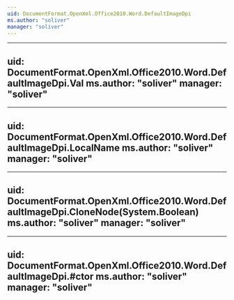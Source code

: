 ```yaml
---
uid: DocumentFormat.OpenXml.Office2010.Word.DefaultImageDpi
ms.author: "soliver"
manager: "soliver"
---
```


---
uid: DocumentFormat.OpenXml.Office2010.Word.DefaultImageDpi.Val
ms.author: "soliver"
manager: "soliver"
---

---
uid: DocumentFormat.OpenXml.Office2010.Word.DefaultImageDpi.LocalName
ms.author: "soliver"
manager: "soliver"
---

---
uid: DocumentFormat.OpenXml.Office2010.Word.DefaultImageDpi.CloneNode(System.Boolean)
ms.author: "soliver"
manager: "soliver"
---

---
uid: DocumentFormat.OpenXml.Office2010.Word.DefaultImageDpi.#ctor
ms.author: "soliver"
manager: "soliver"
---
